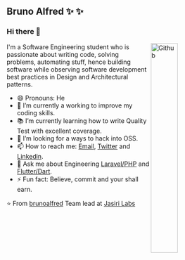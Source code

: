 ## **Bruno Alfred**  ✨ ✨ 

### Hi there 👋

<img width="35%" align="right" alt="Github" src="https://user-images.githubusercontent.com/48678280/88862734-4903af80-d201-11ea-968b-9c939d88a37c.gif" />

I'm a Software Engineering student who is passionate about writing code, solving problems, automating stuff, hence building software while observing software development best practices in Design and Architectural patterns.

- 😄 Pronouns: He
- 🔭 I’m currently a working to improve my coding skills.
- 📚 I’m currently learning  how to write Quality Test with excellent coverage.
- 👯 I’m looking for a ways to hack into OSS. 
- 📫 How to reach me: [Email](mailto:hello@brunoalfred.me), [Twitter](https://twitter.com/bruno__alfred) and [Linkedin](https://www.linkedin.com/in/bruno-alfred-a87ab7176/).
- 💬 Ask me about Engineering [Laravel/PHP](laravel.com/) and [Flutter/Dart](https://flutter.dev/).
- ⚡ Fun fact: Believe, commit and your shall earn. 


⭐️ From [brunoalfred](https://brunoalfred.me)
Team lead at [Jasiri Labs](https://jasirilabs.com)





<!--

- 🔭 I’m currently working on 

- 🌱 I’m currently learning ...

- 👯 I’m looking to collaborate on ...

- 🤔 I’m looking for help with ...

- 💬 Ask me about ...

- 📫 How to reach me: ...

- 😄 Pronouns: ...

- ⚡ Fun fact: ...

-->
